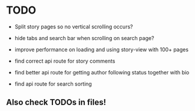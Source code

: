 # TODO

 - Split story pages so no vertical scrolling occurs?
 - hide tabs and search bar when scrolling on search page?
 - improve performance on loading and using story-view with 100+ pages

 - find correct api route for story comments
 - find better api route for getting author following status together with bio
 - find api route for search sorting


## Also check TODOs in files!